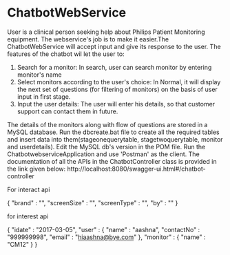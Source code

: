 # ChatbotWebService
User is a clinical person seeking help about Philips Patient Monitoring equipment. The webservice's job is to make it easier.The ChatbotWebService will accept input and give its response to the user.
The features of the chatbot wil let the user to:
1. Search for a monitor: In search, user can search monitor by entering monitor's name 
2. Select monitors according to the user's choice:  In Normal, it will display the next set of questions (for filtering of monitors) on the basis of user input in first stage.
3. Input the user details: The user will enter his details, so that customer support can contact them in future.

The details of the monitors along with flow of questions are stored in a MySQL database.
Run the dbcreate.bat file to create all the required tables and insert data into them(stageonequerytable, stagetwoquerytable, monitor and userdetails).
Edit the MySQL db's version in the POM file.
Run the ChatbotwebserviceApplication and use 'Postman' as the client.
The documentation of all the APIs in the ChatbotController class is provided in the link given below:
http://localhost:8080/swagger-ui.html#/chatbot-controller

For interact api

{
	"brand" : "",
	"screenSize" : "",
	"screenType" : "",
	"by" : ""
}


for interest api

{
	"idate" : "2017-03-05",
	"user" : {
		"name" : "aashna",
		"contactNo" : "999999998",
		"email" : "hiaashna@bye.com"
	},
	"monitor" : {
		"name" : "CM12"
	}
}












